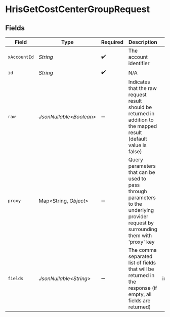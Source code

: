 # HrisGetCostCenterGroupRequest


## Fields

| Field                                                                                                                                                     | Type                                                                                                                                                      | Required                                                                                                                                                  | Description                                                                                                                                               | Example                                                                                                                                                   |
| --------------------------------------------------------------------------------------------------------------------------------------------------------- | --------------------------------------------------------------------------------------------------------------------------------------------------------- | --------------------------------------------------------------------------------------------------------------------------------------------------------- | --------------------------------------------------------------------------------------------------------------------------------------------------------- | --------------------------------------------------------------------------------------------------------------------------------------------------------- |
| `xAccountId`                                                                                                                                              | *String*                                                                                                                                                  | :heavy_check_mark:                                                                                                                                        | The account identifier                                                                                                                                    |                                                                                                                                                           |
| `id`                                                                                                                                                      | *String*                                                                                                                                                  | :heavy_check_mark:                                                                                                                                        | N/A                                                                                                                                                       |                                                                                                                                                           |
| `raw`                                                                                                                                                     | *JsonNullable\<Boolean>*                                                                                                                                  | :heavy_minus_sign:                                                                                                                                        | Indicates that the raw request result should be returned in addition to the mapped result (default value is false)                                        |                                                                                                                                                           |
| `proxy`                                                                                                                                                   | Map\<String, *Object*>                                                                                                                                    | :heavy_minus_sign:                                                                                                                                        | Query parameters that can be used to pass through parameters to the underlying provider request by surrounding them with 'proxy' key                      |                                                                                                                                                           |
| `fields`                                                                                                                                                  | *JsonNullable\<String>*                                                                                                                                   | :heavy_minus_sign:                                                                                                                                        | The comma separated list of fields that will be returned in the response (if empty, all fields are returned)                                              | id,remote_id,name,type,distribution_percentage,parent_ids,remote_parent_ids,owner_ids,remote_owner_ids,company_id,remote_company_id,unified_custom_fields |